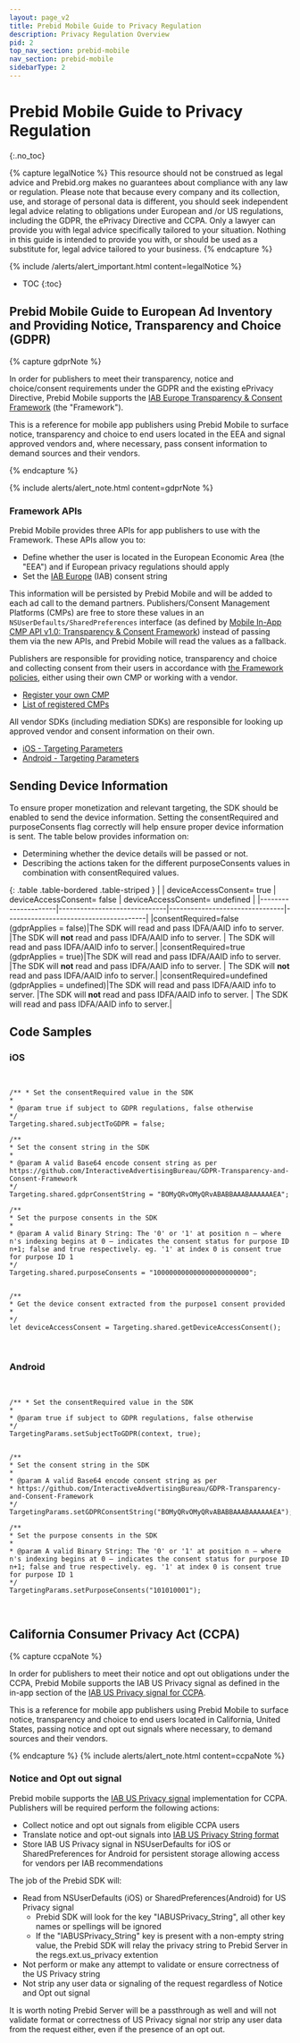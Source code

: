 ```yaml
---
layout: page_v2
title: Prebid Mobile Guide to Privacy Regulation
description: Privacy Regulation Overview
pid: 2
top_nav_section: prebid-mobile
nav_section: prebid-mobile
sidebarType: 2
---
```


# Prebid Mobile Guide to Privacy Regulation

{:.no_toc}

{% capture legalNotice %}
  This resource should not be construed as legal advice and Prebid.org makes no guarantees about compliance with any law or regulation. Please note that because every company and its collection, use, and storage of personal data is different, you should seek independent legal advice relating to obligations under European and /or US regulations, including the GDPR, the ePrivacy Directive and CCPA. Only a lawyer can provide you with legal advice specifically tailored to your situation. Nothing in this guide is intended to provide you with, or should be used as a substitute for, legal advice tailored to your business.
  {% endcapture %}

{% include /alerts/alert_important.html content=legalNotice %}

* TOC
{:toc}

## Prebid Mobile Guide to European Ad Inventory and Providing Notice, Transparency and Choice (GDPR)

{% capture gdprNote %}

  In order for publishers to meet their transparency, notice and choice/consent requirements under the GDPR and the existing ePrivacy Directive, Prebid Mobile supports the [IAB Europe Transparency & Consent Framework](https://www.iab.com/topics/consumer-privacy/gdpr/) (the "Framework").  

  This is a reference for mobile app publishers using Prebid Mobile to surface notice, transparency and choice to end users located in the EEA and signal approved vendors and, where necessary, pass consent information to demand sources and their vendors.  


{% endcapture %}

{% include alerts/alert_note.html content=gdprNote %}

### Framework APIs

Prebid Mobile provides three APIs for app publishers to use with the Framework. These APIs allow you to:

-   Define whether the user is located in the European Economic Area (the "EEA") and if European privacy regulations should apply
-   Set the [IAB Europe](https://www.iabeurope.eu/) (IAB) consent string

This information will be persisted by Prebid Mobile and will be added to each ad call to the demand partners. Publishers/Consent Management Platforms (CMPs) are free to store these values in an `NSUserDefaults/SharedPreferences` interface (as defined by [Mobile In-App CMP API v1.0: Transparency & Consent Framework](https://github.com/InteractiveAdvertisingBureau/GDPR-Transparency-and-Consent-Framework/blob/master/Mobile%20In-App%20Consent%20APIs%20v1.0%20Final.md)) instead of passing them via the new APIs, and Prebid Mobile will read the values as a fallback.

Publishers are responsible for providing notice, transparency and choice and collecting consent from their users in accordance with [the Framework policies](https://www.iab.com/topics/consumer-privacy/gdpr/), either using their own CMP or working with a vendor.

-   [Register your own CMP](https://register.consensu.org/CMP)
-   [List of registered CMPs](https://iabeurope.eu/cmp-list/)

All vendor SDKs (including mediation SDKs) are responsible for looking up approved vendor and consent information on their own.

-   [iOS - Targeting Parameters](/prebid-mobile/pbm-api/ios/pbm-targeting-ios.html)
-   [Android - Targeting Parameters](/prebid-mobile/pbm-api/android/pbm-targeting-params-android.html)

## Sending Device Information

To ensure proper monetization and relevant targeting, the SDK should be enabled to send the device information. Setting the consentRequired and purposeConsents flag correctly will help ensure proper device information is sent. The table below provides information on:

- Determining whether the device details will be passed or not.
- Describing the actions taken for the different purposeConsents values in combination with consentRequired values.

{: .table .table-bordered .table-striped }
|                     | deviceAccessConsent= true    | deviceAccessConsent= false     | deviceAccessConsent= undefined        |
|---------------------|------------------------------|--------------------------------|---------------------------------------|
|consentRequired=false<br>(gdprApplies = false)|The SDK will read and pass IDFA/AAID info to server. |The SDK will **not** read and pass IDFA/AAID info to server. | The SDK will read and pass IDFA/AAID info to server.|
|consentRequired=true<br>(gdprApplies = true)|The SDK will read and pass IDFA/AAID info to server. |The SDK will **not** read and pass IDFA/AAID info to server. | The SDK will **not** read and pass IDFA/AAID info to server.|
|consentRequired=undefined<br>(gdprApplies = undefined)|The SDK will read and pass IDFA/AAID info to server. |The SDK will **not** read and pass IDFA/AAID info to server. | The SDK will read and pass IDFA/AAID info to server.|

## Code Samples

### iOS

<div>
<pre>

    /** * Set the consentRequired value in the SDK
    *
    * @param true if subject to GDPR regulations, false otherwise
    */
    Targeting.shared.subjectToGDPR = false;

    /**
    * Set the consent string in the SDK
    *
    * @param A valid Base64 encode consent string as per https://github.com/InteractiveAdvertisingBureau/GDPR-Transparency-and-Consent-Framework
    */
    Targeting.shared.gdprConsentString = "BOMyQRvOMyQRvABABBAAABAAAAAAEA";

    /**
    * Set the purpose consents in the SDK
    *
    * @param A valid Binary String: The '0' or '1' at position n – where n's indexing begins at 0 – indicates the consent status for purpose ID n+1; false and true respectively. eg. '1' at index 0 is consent true for purpose ID 1
    */
    Targeting.shared.purposeConsents = "100000000000000000000000";


    /**
    * Get the device consent extracted from the purpose1 consent provided
    *
    */
    let deviceAccessConsent = Targeting.shared.getDeviceAccessConsent();

</pre>
</div>

### Android

<div>
<pre>

    /** * Set the consentRequired value in the SDK
    *
    * @param true if subject to GDPR regulations, false otherwise
    */
    TargetingParams.setSubjectToGDPR(context, true);


    /**
    * Set the consent string in the SDK
    *
    * @param A valid Base64 encode consent string as per
    * https://github.com/InteractiveAdvertisingBureau/GDPR-Transparency-and-Consent-Framework
    */
    TargetingParams.setGDPRConsentString("BOMyQRvOMyQRvABABBAAABAAAAAAEA");

    /**
    * Set the purpose consents in the SDK
    *
    * @param A valid Binary String: The '0' or '1' at position n – where n's indexing begins at 0 – indicates the consent status for purpose ID n+1; false and true respectively. eg. '1' at index 0 is consent true for purpose ID 1
    */
    TargetingParams.setPurposeConsents("101010001");

</pre>
</div>

## California Consumer Privacy Act (CCPA)

{% capture ccpaNote %}

In order for publishers to meet their notice and opt out obligations under the CCPA,
Prebid Mobile supports the IAB US Privacy signal as defined in the in-app section of the [IAB US Privacy signal for CCPA](https://iabtechlab.com/wp-content/uploads/2019/11/US-Privacy-USER-SIGNAL-API-SPEC-v1.0.pdf).  

  This is a reference for mobile app publishers using Prebid Mobile to surface notice, transparency and choice to end users located in California, United States, passing notice and opt out signals where necessary, to demand sources and their vendors.    

{% endcapture %}
{% include alerts/alert_note.html content=ccpaNote %}


### Notice and Opt out signal

Prebid mobile supports the [IAB US Privacy signal](https://iabtechlab.com/wp-content/uploads/2019/11/US-Privacy-USER-SIGNAL-API-SPEC-v1.0.pdf) implementation for CCPA. Publishers will be required perform the following actions:
- Collect notice and opt out signals from eligible CCPA users
- Translate notice and opt-out signals into [IAB US Privacy String format](https://iabtechlab.com/wp-content/uploads/2019/11/U.S.-Privacy-String-v1.0-IAB-Tech-Lab.pdf)
- Store IAB US Privacy signal in NSUserDefaults for iOS or SharedPreferences for Android for persistent storage allowing access for vendors per IAB recommendations

The job of the Prebid SDK will:
- Read from NSUserDefaults (iOS) or SharedPreferences(Android) for US Privacy signal
	- Prebid SDK will look for the key "IABUSPrivacy_String", all other key names or spellings will be ignored
	- If the "IABUSPrivacy_String" key is present with a non-empty string value, the Prebid SDK will relay the privacy string to Prebid Server in the regs.ext.us_privacy extention
- Not perform or make any attempt to validate or ensure correctness of the US Privacy string
- Not strip any user data or signaling of the request regardless of Notice and Opt out signal

It is worth noting Prebid Server will be a passthrough as well and will not validate format or correctness of US Privacy signal nor strip any user data from the request either, even if the presence of an opt out.



<script type="text/javascript" src="/assets/js/video/pb-code-highlight.js"></script>
